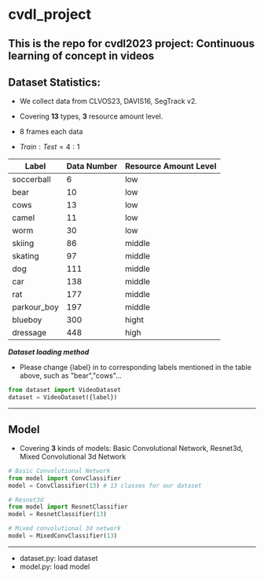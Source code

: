 # cvdl_project
This is the repo for cvdl2023 project: Continuous learning of concept in videos
---
## Dataset Statistics:
* We collect data from CLVOS23, DAVIS16, SegTrack v2. 

 * Covering **13** types, **3** resource amount level.
 * 8 frames each data
 * $Train : Test = 4 : 1$

| Label | Data Number| Resource Amount Level |
| --- | --- | --- |
| soccerball | 6 | low |
| bear | 10 | low |
| cows | 13 | low |
| camel | 11 | low |
| worm | 30 | low |
| skiing | 86 | middle |
| skating | 97 | middle |
| dog | 111 | middle |
| car | 138| middle |
| rat | 177 | middle |
| parkour_boy | 197 | middle |
| blueboy | 300 | hight |
| dressage | 448 |  high |


***Dataset loading method***

* Please change {label} in to corresponding labels mentioned in the table above, such as "bear","cows"...
```python
from dataset import VideoDataset
dataset = VideoDataset({label})
```
---
## Model
* Covering **3** kinds of models: Basic Convolutional Network, Resnet3d, Mixed Convolutional 3d Network
```python
# Basic Convolutional Network
from model import ConvClassifier
model = ConvClassifier(13) # 13 classes for our dataset

# Resnet3d
from model import ResnetClassifier
model = ResnetClassifier(13)

# Mixed convolutional 3d network
model = MixedConvClassifier(13)
```


---
* dataset.py: load dataset
* model.py: load model


